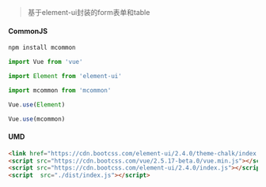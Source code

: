  
> 基于element-ui封装的form表单和table

#### CommonJS
```javascript
npm install mcommon 

import Vue from 'vue'

import Element from 'element-ui'

import mcommon from 'mcommon'

Vue.use(Element)

Vue.use(mcommon)
```
#### UMD
```html
<link href="https://cdn.bootcss.com/element-ui/2.4.0/theme-chalk/index.css" rel="stylesheet">
<script src="https://cdn.bootcss.com/vue/2.5.17-beta.0/vue.min.js"></script>
<script src="https://cdn.bootcss.com/element-ui/2.4.0/index.js"></script>
<script  src="./dist/index.js"></script>
```
